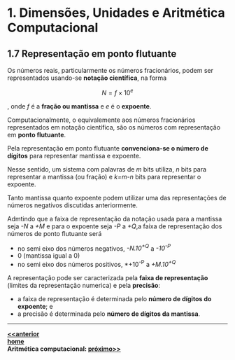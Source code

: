 # 1. Dimensões, Unidades e Aritmética Computacional

## 1.7 Representação em ponto flutuante
Os números reais, particularmente os números fracionários, podem ser representados usando-se **notação científica**, na forma

$$ N=f\times10^e $$

, onde *f* é a **fração ou mantissa** e *e* é o **expoente**.  

Computacionalmente, o equivalemente aos números fracionários representados em notação científica, são os números com representação em **ponto flutuante**.  

Pela representação em ponto flutuante **convenciona-se o número de dígitos** para representar mantissa e expoente.  

Nesse sentido, um sistema com palavras de *m* bits utiliza, *n* bits para representar a mantissa (ou fração) e *k=m-n* bits para representar o expoente.  

Tanto mantissa quanto expoente podem utilizar uma das representações de números negativos discutidas anteriormente.  

Admtindo que a faixa de representação da notação usada para a mantissa seja *-N* a *+M* e para o expoente seja *-P* a *+Q*,a faixa de representação dos números de ponto flutuante será  
- no semi eixo dos números negativos, *-N.10<sup>+Q</sup>* a *-10<sup>-P</sup>*  
- 0 (mantissa igual a 0)   
- no semi eixo dos números positivos, *+10<sup>-P</sup> a *+M.10<sup>+Q</sup>*  

A representação pode ser caracterizada pela **faixa de representação** (limites da representação numerica) e pela **precisão**:  
- a faixa de representação é determinada pelo **número de dígitos do expoente**; e
- a precisão é determinada pelo **número de dígitos da mantissa**. 

___  
**[<<anterior](https://github.com/claytonjasilva/claytonjasilva.github.io/edit/main/arq_aulas/dimensoesUnidadesAritmeticaComputacional3.md)**    
**[home](https://claytonjasilva.github.io/arq_aulas.html)**   
**Aritmética computacional: [próximo>>](https://github.com/claytonjasilva/claytonjasilva.github.io/edit/main/arq_aulas/dimensoesUnidadesAritmeticaComputacional5.md)**    
